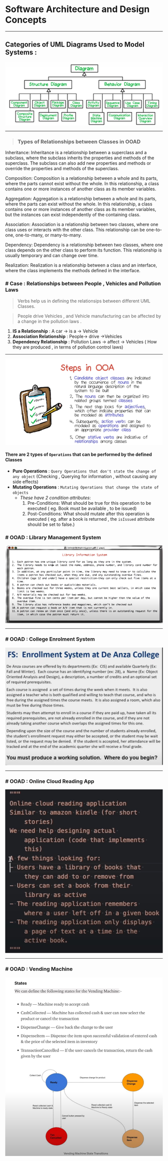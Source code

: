 #  Software Architecture and Design Concepts

---

## Categories of UML Diagrams Used to Model Systems :

![All UML  Diagrams](./pics/diagrams.jpg "Structural and Behavioral Diagrams")

---
> ### Types of Relationships between Classes in OOAD
Inheritance: Inheritance is a relationship between a superclass and a subclass, where the subclass inherits the properties and methods of the superclass. The subclass can also add new properties and methods or override the properties and methods of the superclass.

Composition: Composition is a relationship between a whole and its parts, where the parts cannot exist without the whole. In this relationship, a class contains one or more instances of another class as its member variables.

Aggregation: Aggregation is a relationship between a whole and its parts, where the parts can exist without the whole. In this relationship, a class contains one or more instances of another class as its member variables, but the instances can exist independently of the containing class.

Association: Association is a relationship between two classes, where one class uses or interacts with the other class. This relationship can be one-to-one, one-to-many, or many-to-many.

Dependency: Dependency is a relationship between two classes, where one class depends on the other class to perform its function. This relationship is usually temporary and can change over time.

Realization: Realization is a relationship between a class and an interface, where the class implements the methods defined in the interface.
### \# Case : Relationships between People , Vehicles and Pollution Laws
 >Verbs help us in defining the relationsips between different UML Classes.

>People drive Vehicles , and Vehicle manufacturing can be affected by a change in the pollution laws .

1. **IS a Relationship** :  A car  -> is a  -> Vehicle  
2. **Association Relationship** : People-> drive ->Vehicles   
3. **Dependency Relationship** : Pollution  Laws -> affect -> Vehicles ( How they are produced , in terms of pollution control laws)
  
---

![OOADSteps](./pics/ooa-steps.jpg "The steps in OOA")

#### There are 2 types of `Operations` that can be performed by the defined Classes

+ **Pure Operations** : `Query Operations that don't state the change of any object` (Checking , Querying for information , without causing any side effects)
+ **Mutating Operations** : `Mutating Operations that change the state of objects`  
    + _These have 2 condition attributes_:  
        1. Pre-Conditions:  What should be true for this operation to be executed ( eg. Book must be available , to be issued)  
        2. Post-Conditions: What should mutate after this operation is executed ( eg. after a book is returned , the `isIssued` attribute should be set to false.)
    

### \# OOAD : Library Management System

![Library Management System Use Case](./pics/ooad-question-1.jpg "Library Management System")

---

### \# OOAD : College Enrolment System 

 ![College Enrolment System](./pics/enrolment-system.jpg "College Enrolment System")

---

### \# OOAD : Online Cloud Reading App


 ![Kindle Clone](./pics/online-cloud-reading-app.jpg "A Kindle like document reader")

---

 ### \# OOAD : Vending Machine

  ![Vending Machine](./pics/vendingMachine.jpg "OOAD for A Vending Machine")